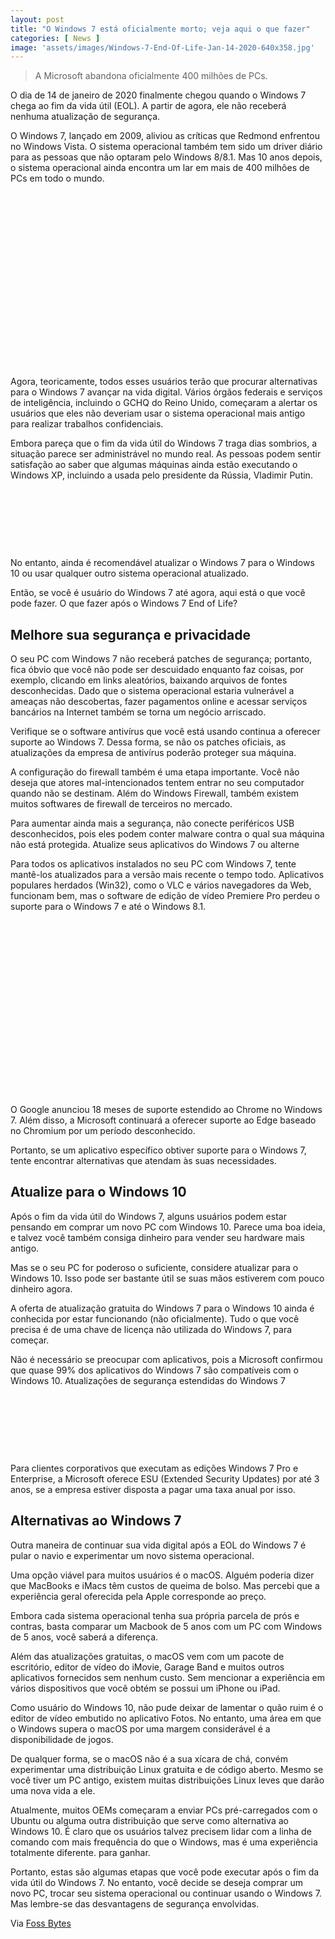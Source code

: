```yaml
---
layout: post
title: "O Windows 7 está oficialmente morto; veja aqui o que fazer"
categories: [ News ]
image: 'assets/images/Windows-7-End-Of-Life-Jan-14-2020-640x358.jpg'
---
```


> A Microsoft abandona oficialmente 400 milhões de PCs.

O dia de 14 de janeiro de 2020 finalmente chegou quando o Windows 7 chega ao fim da vida útil (EOL). A partir de agora, ele não receberá nenhuma atualização de segurança.

O Windows 7, lançado em 2009, aliviou as críticas que Redmond enfrentou no Windows Vista. O sistema operacional também tem sido um driver diário para as pessoas que não optaram pelo Windows 8/8.1. Mas 10 anos depois, o sistema operacional ainda encontra um lar em mais de 400 milhões de PCs em todo o mundo.

<!-- QUADRADO -->
<script async src="//pagead2.googlesyndication.com/pagead/js/adsbygoogle.js"></script>
<ins class="adsbygoogle"
style="display:inline-block;width:336px;height:280px"
data-ad-client="ca-pub-2838251107855362"
data-ad-slot="5351066970"></ins>
<script>
(adsbygoogle = window.adsbygoogle || []).push({});
</script>

Agora, teoricamente, todos esses usuários terão que procurar alternativas para o Windows 7 avançar na vida digital. Vários órgãos federais e serviços de inteligência, incluindo o GCHQ do Reino Unido, começaram a alertar os usuários que eles não deveriam usar o sistema operacional mais antigo para realizar trabalhos confidenciais.

Embora pareça que o fim da vida útil do Windows 7 traga dias sombrios, a situação parece ser administrável no mundo real. As pessoas podem sentir satisfação ao saber que algumas máquinas ainda estão executando o Windows XP, incluindo a usada pelo presidente da Rússia, Vladimir Putin.

<!-- MINI ANÚNCIO -->
<script async src="//pagead2.googlesyndication.com/pagead/js/adsbygoogle.js"></script>
<!-- Games Root -->
<ins class="adsbygoogle"
style="display:inline-block;width:730px;height:95px"
data-ad-client="ca-pub-2838251107855362"
data-ad-slot="5351066970"></ins>
<script>
(adsbygoogle = window.adsbygoogle || []).push({});
</script>

No entanto, ainda é recomendável atualizar o Windows 7 para o Windows 10 ou usar qualquer outro sistema operacional atualizado.

Então, se você é usuário do Windows 7 até agora, aqui está o que você pode fazer.
O que fazer após o Windows 7 End of Life?

## Melhore sua segurança e privacidade

O seu PC com Windows 7 não receberá patches de segurança; portanto, fica óbvio que você não pode ser descuidado enquanto faz coisas, por exemplo, clicando em links aleatórios, baixando arquivos de fontes desconhecidas. Dado que o sistema operacional estaria vulnerável a ameaças não descobertas, fazer pagamentos online e acessar serviços bancários na Internet também se torna um negócio arriscado.

Verifique se o software antivírus que você está usando continua a oferecer suporte ao Windows 7. Dessa forma, se não os patches oficiais, as atualizações da empresa de antivírus poderão proteger sua máquina.

<!-- RETANGULO LARGO 2 -->
<script async src="//pagead2.googlesyndication.com/pagead/js/adsbygoogle.js"></script>
<ins class="adsbygoogle"
style="display:block; text-align:center;"
data-ad-layout="in-article"
data-ad-format="fluid"
data-ad-client="ca-pub-2838251107855362"
data-ad-slot="8549252987"></ins>
<script>
(adsbygoogle = window.adsbygoogle || []).push({});
</script>

A configuração do firewall também é uma etapa importante. Você não deseja que atores mal-intencionados tentem entrar no seu computador quando não se destinam. Além do Windows Firewall, também existem muitos softwares de firewall de terceiros no mercado.

Para aumentar ainda mais a segurança, não conecte periféricos USB desconhecidos, pois eles podem conter malware contra o qual sua máquina não está protegida.
Atualize seus aplicativos do Windows 7 ou alterne

Para todos os aplicativos instalados no seu PC com Windows 7, tente mantê-los atualizados para a versão mais recente o tempo todo. Aplicativos populares herdados (Win32), como o VLC e vários navegadores da Web, funcionam bem, mas o software de edição de vídeo Premiere Pro perdeu o suporte para o Windows 7 e até o Windows 8.1.

<!-- QUADRADO -->
<script async src="//pagead2.googlesyndication.com/pagead/js/adsbygoogle.js"></script>
<ins class="adsbygoogle"
style="display:inline-block;width:336px;height:280px"
data-ad-client="ca-pub-2838251107855362"
data-ad-slot="5351066970"></ins>
<script>
(adsbygoogle = window.adsbygoogle || []).push({});
</script>

O Google anunciou 18 meses de suporte estendido ao Chrome no Windows 7. Além disso, a Microsoft continuará a oferecer suporte ao Edge baseado no Chromium por um período desconhecido.

Portanto, se um aplicativo específico obtiver suporte para o Windows 7, tente encontrar alternativas que atendam às suas necessidades.

## Atualize para o Windows 10

Após o fim da vida útil do Windows 7, alguns usuários podem estar pensando em comprar um novo PC com Windows 10. Parece uma boa ideia, e talvez você também consiga dinheiro para vender seu hardware mais antigo.

<!-- RETANGULO LARGO -->
<script async src="https://pagead2.googlesyndication.com/pagead/js/adsbygoogle.js"></script>
<!-- Informat -->
<ins class="adsbygoogle"
style="display:block"
data-ad-client="ca-pub-2838251107855362"
data-ad-slot="2327980059"
data-ad-format="auto"
data-full-width-responsive="true"></ins>
<script>
(adsbygoogle = window.adsbygoogle || []).push({});
</script>

Mas se o seu PC for poderoso o suficiente, considere atualizar para o Windows 10. Isso pode ser bastante útil se suas mãos estiverem com pouco dinheiro agora.

A oferta de atualização gratuita do Windows 7 para o Windows 10 ainda é conhecida por estar funcionando (não oficialmente). Tudo o que você precisa é de uma chave de licença não utilizada do Windows 7, para começar.

Não é necessário se preocupar com aplicativos, pois a Microsoft confirmou que quase 99% dos aplicativos do Windows 7 são compatíveis com o Windows 10.
Atualizações de segurança estendidas do Windows 7

<!-- MINI ANÚNCIO -->
<script async src="//pagead2.googlesyndication.com/pagead/js/adsbygoogle.js"></script>
<!-- Games Root -->
<ins class="adsbygoogle"
style="display:inline-block;width:730px;height:95px"
data-ad-client="ca-pub-2838251107855362"
data-ad-slot="5351066970"></ins>
<script>
(adsbygoogle = window.adsbygoogle || []).push({});
</script>

Para clientes corporativos que executam as edições Windows 7 Pro e Enterprise, a Microsoft oferece ESU (Extended Security Updates) por até 3 anos, se a empresa estiver disposta a pagar uma taxa anual por isso.

## Alternativas ao Windows 7

Outra maneira de continuar sua vida digital após a EOL do Windows 7 é pular o navio e experimentar um novo sistema operacional.

Uma opção viável para muitos usuários é o macOS. Alguém poderia dizer que MacBooks e iMacs têm custos de queima de bolso. Mas percebi que a experiência geral oferecida pela Apple corresponde ao preço.

Embora cada sistema operacional tenha sua própria parcela de prós e contras, basta comparar um Macbook de 5 anos com um PC com Windows de 5 anos, você saberá a diferença.

Além das atualizações gratuitas, o macOS vem com um pacote de escritório, editor de vídeo do iMovie, Garage Band e muitos outros aplicativos fornecidos sem nenhum custo. Sem mencionar a experiência em vários dispositivos que você obtém se possui um iPhone ou iPad.

<!-- POSTS RELACIONADOS -->
<script async src="https://pagead2.googlesyndication.com/pagead/js/adsbygoogle.js"></script>
<ins class="adsbygoogle"
style="display:block"
data-ad-format="autorelaxed"
data-ad-client="ca-pub-2838251107855362"
data-ad-slot="9652691879"></ins>
<script>
(adsbygoogle = window.adsbygoogle || []).push({});
</script>

Como usuário do Windows 10, não pude deixar de lamentar o quão ruim é o editor de vídeo embutido no aplicativo Fotos. No entanto, uma área em que o Windows supera o macOS por uma margem considerável é a disponibilidade de jogos.

De qualquer forma, se o macOS não é a sua xícara de chá, convém experimentar uma distribuição Linux gratuita e de código aberto. Mesmo se você tiver um PC antigo, existem muitas distribuições Linux leves que darão uma nova vida a ele.

Atualmente, muitos OEMs começaram a enviar PCs pré-carregados com o Ubuntu ou alguma outra distribuição que serve como alternativa ao Windows 10. É claro que os usuários talvez precisem lidar com a linha de comando com mais frequência do que o Windows, mas é uma experiência totalmente diferente. para ganhar.

Portanto, estas são algumas etapas que você pode executar após o fim da vida útil do Windows 7. No entanto, você decide se deseja comprar um novo PC, trocar seu sistema operacional ou continuar usando o Windows 7. Mas lembre-se das desvantagens de segurança envolvidas.

Via [Foss Bytes](https://fossbytes.com/windows-7-end-of-life-what-to-do-next/)
